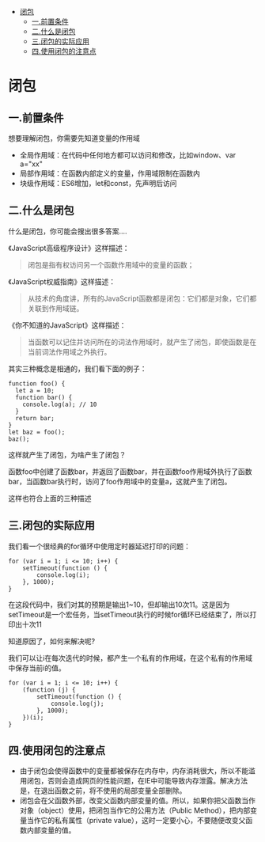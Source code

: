 <!-- TOC -->

- [闭包](#闭包)
    - [一.前置条件](#一前置条件)
    - [二.什么是闭包](#二什么是闭包)
    - [三.闭包的实际应用](#三闭包的实际应用)
    - [四.使用闭包的注意点](#四使用闭包的注意点)

<!-- /TOC -->
# 闭包

## 一.前置条件

想要理解闭包，你需要先知道变量的作用域

+ 全局作用域：在代码中任何地方都可以访问和修改，比如window、var a="xx"
+ 局部作用域：在函数内部定义的变量，作用域限制在函数内
+ 块级作用域：ES6增加，let和const，先声明后访问

## 二.什么是闭包

什么是闭包，你可能会搜出很多答案....

《JavaScript高级程序设计》这样描述：

> 闭包是指有权访问另一个函数作用域中的变量的函数；

《JavaScript权威指南》这样描述：

> 从技术的角度讲，所有的JavaScript函数都是闭包：它们都是对象，它们都关联到作用域链。

《你不知道的JavaScript》这样描述：

> 当函数可以记住并访问所在的词法作用域时，就产生了闭包，即使函数是在当前词法作用域之外执行。

其实三种概念是相通的，我们看下面的例子：

```
function foo() {
  let a = 10;
  function bar() {
    console.log(a); // 10
  }
  return bar;
}
let baz = foo();
baz();
```

这样就产生了闭包，为啥产生了闭包？

函数foo中创建了函数bar，并返回了函数bar，并在函数foo作用域外执行了函数bar，当函数bar执行时，访问了foo作用域中的变量a，这就产生了闭包。

这样也符合上面的三种描述

## 三.闭包的实际应用

我们看一个很经典的for循环中使用定时器延迟打印的问题：

```
for (var i = 1; i <= 10; i++) {
	setTimeout(function () {
		console.log(i);
	}, 1000);
}

```

在这段代码中，我们对其的预期是输出1~10，但却输出10次11。这是因为setTimeout是一个宏任务，当setTimeout执行的时候for循环已经结束了，所以打印出十次11

知道原因了，如何来解决呢?

我们可以让i在每次迭代的时候，都产生一个私有的作用域，在这个私有的作用域中保存当前i的值。

```
for (var i = 1; i <= 10; i++) {
	(function (j) {
		setTimeout(function () {
			console.log(j);
		}, 1000);
	})(i);
}
```

## 四.使用闭包的注意点

+ 由于闭包会使得函数中的变量都被保存在内存中，内存消耗很大，所以不能滥用闭包，否则会造成网页的性能问题，在IE中可能导致内存泄露。解决方法是，在退出函数之前，将不使用的局部变量全部删除。
+ 闭包会在父函数外部，改变父函数内部变量的值。所以，如果你把父函数当作对象（object）使用，把闭包当作它的公用方法（Public Method），把内部变量当作它的私有属性（private value），这时一定要小心，不要随便改变父函数内部变量的值。


